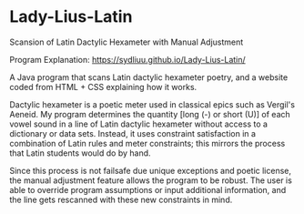 # Lady-Lius-Latin
Scansion of Latin Dactylic Hexameter with Manual Adjustment

Program Explanation: https://sydliuu.github.io/Lady-Lius-Latin/

A Java program that scans Latin dactylic hexameter poetry, and a website coded from HTML + CSS explaining how it works. 

Dactylic hexameter is a poetic meter used in classical epics such as Vergil's Aeneid. My program determines the quantity [long (-) or short (U)] of each vowel sound in a line of Latin dactylic hexameter without access to a dictionary or data sets. Instead, it uses constraint satisfaction in a combination of Latin rules and meter constraints; this mirrors the process that Latin students would do by hand. 

Since this process is not failsafe due unique exceptions and poetic license, the manual adjustment feature allows the program to be robust. The user is able to override program assumptions or input additional information, and the line gets rescanned with these new constraints in mind.
